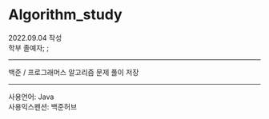 # Algorithm_study
2022.09.04 작성  
학부 졸예자; ;  
<hr/>
백준 / 프로그래머스 알고리즘 문제 풀이 저장
<hr/>

사용언어: Java  
사용익스펜션: 백준허브
